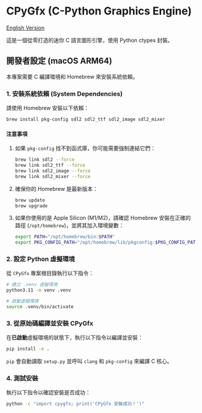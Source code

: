 # CPyGfx (C-Python Graphics Engine)
[English Version](https://github.com/rayhuang2006/CPyGfx/blob/main/README.md)

這是一個從零打造的迷你 C 語言圖形引擎，使用 Python ctypes 封裝。

## 開發者設定 (macOS ARM64)

本專案需要 C 編譯環境和 Homebrew 來安裝系統依賴。

### 1. 安裝系統依賴 (System Dependencies)

請使用 Homebrew 安裝以下依賴：

```bash
brew install pkg-config sdl2 sdl2_ttf sdl2_image sdl2_mixer
```

#### 注意事項
1. 如果 `pkg-config` 找不到函式庫，你可能需要強制連結它們：
   ```bash
   brew link sdl2 --force
   brew link sdl2_ttf --force
   brew link sdl2_image --force
   brew link sdl2_mixer --force
   ```
2. 確保你的 Homebrew 是最新版本：
   ```bash
   brew update
   brew upgrade
   ```

3. 如果你使用的是 Apple Silicon (M1/M2)，請確認 Homebrew 安裝在正確的路徑 (`/opt/homebrew`)，並將其加入環境變數：
   ```bash
   export PATH="/opt/homebrew/bin:$PATH"
   export PKG_CONFIG_PATH="/opt/homebrew/lib/pkgconfig:$PKG_CONFIG_PATH"
   ```

### 2. 設定 Python 虛擬環境

從 `CPyGfx` 專案根目錄執行以下指令：

```bash
# 建立 .venv 虛擬環境
python3.11 -m venv .venv

# 啟動虛擬環境
source .venv/bin/activate
```

### 3. 從原始碼編譯並安裝 CPyGfx

在**已啟動**虛擬環境的狀態下，執行以下指令以編譯並安裝：

```bash
pip install -e .
```

`pip` 會自動讀取 `setup.py` 並呼叫 `clang` 和 `pkg-config` 來編譯 C 核心。

### 4. 測試安裝

執行以下指令以確認安裝是否成功：

```bash
python -c "import cpygfx; print('CPyGfx 安裝成功！')"
```


